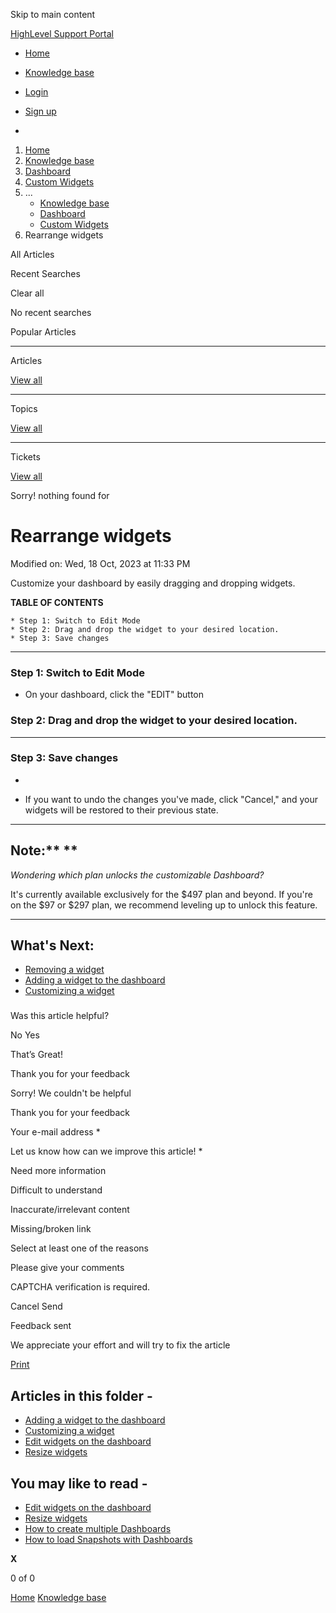 Skip to main content

[ HighLevel Support Portal ](https://help.gohighlevel.com)

  * [ Home ](/support/home)
  * [ Knowledge base ](/support/solutions)

  * [Login](/support/login)
  * [Sign up](/support/signup)
  * 

  1. [Home](/support/home)
  2. [Knowledge base](/support/solutions)
  3. [Dashboard](/support/solutions/48000449586)
  4. [Custom Widgets](/support/solutions/folders/155000000192)
  5. ... 
     * [Knowledge base](/support/solutions)
     * [Dashboard](/support/solutions/48000449586)
     * [Custom Widgets](/support/solutions/folders/155000000192)
  6. Rearrange widgets

All  Articles 

Recent Searches

Clear all

No recent searches

Popular Articles

* * *

Articles

[View all](/support/search/solutions)

* * *

Topics

[View all](/support/search/topics)

* * *

Tickets

[View all](/support/search/tickets)

Sorry! nothing found for   

# Rearrange widgets

Modified on: Wed, 18 Oct, 2023 at 11:33 PM

Customize your dashboard by easily dragging and dropping widgets.

**TABLE OF CONTENTS**

    * Step 1: Switch to Edit Mode
    * Step 2: Drag and drop the widget to your desired location.
    * Step 3: Save changes

* * *

### **Step 1: Switch to Edit Mode**

  * On your dashboard, click the "EDIT" button  

### **Step 2: Drag and drop the widget to your desired location.**

  * ****  

### **Step 3: Save changes**

  *   

  * If you want to undo the changes you've made, click "Cancel," and your widgets will be restored to their previous state.

* * *

## **Note:**** **

_Wondering which plan unlocks the customizable Dashboard?_

It's currently available exclusively for the $497 plan and beyond. If you're on the $97 or $297 plan, we recommend leveling up to unlock this feature.

* * *

## **What's Next:**

  * [Removing a widget](https://help.gohighlevel.com/en/support/solutions/articles/155000001211)
  * [Adding a widget to the dashboard](https://help.gohighlevel.com/en/support/solutions/articles/155000001206)
  * [Customizing a widget](https://help.gohighlevel.com/en/support/solutions/articles/155000001207)

###   

Was this article helpful?

No  Yes 

That’s Great!

Thank you for your feedback

Sorry! We couldn't be helpful

Thank you for your feedback

Your e-mail address *

Let us know how can we improve this article! *

Need more information 

Difficult to understand 

Inaccurate/irrelevant content 

Missing/broken link 

Select at least one of the reasons 

Please give your comments 

CAPTCHA verification is required. 

Cancel  Send 

Feedback sent

We appreciate your effort and will try to fix the article

[Print](javascript:print\(\))

## Articles in this folder -

  * [Adding a widget to the dashboard](/support/solutions/articles/155000001206-adding-a-widget-to-the-dashboard)
  * [Customizing a widget](/support/solutions/articles/155000001207-customizing-a-widget)
  * [Edit widgets on the dashboard](/support/solutions/articles/155000001208-edit-widgets-on-the-dashboard)
  * [Resize widgets](/support/solutions/articles/155000001209-resize-widgets)

## You may like to read -

  * [Edit widgets on the dashboard](/support/solutions/articles/155000001208-edit-widgets-on-the-dashboard)
  * [Resize widgets](/support/solutions/articles/155000001209-resize-widgets)
  * [How to create multiple Dashboards](/support/solutions/articles/155000001531-how-to-create-multiple-dashboards)
  * [How to load Snapshots with Dashboards](/support/solutions/articles/155000002280-how-to-load-snapshots-with-dashboards)

**X**

0 of 0 []()

[Home](/support/home) [Knowledge base](/support/solutions)
